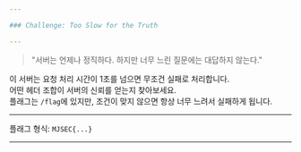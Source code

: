 ```yaml
---

### Challenge: Too Slow for the Truth

---
```


> "서버는 언제나 정직하다. 하지만 너무 느린 질문에는 대답하지 않는다."

이 서버는 요청 처리 시간이 1초를 넘으면 무조건 실패로 처리합니다.  
어떤 헤더 조합이 서버의 신뢰를 얻는지 찾아보세요.  
플래그는 `/flag`에 있지만, 조건이 맞지 않으면 항상 너무 느려서 실패하게 됩니다.

---

플래그 형식: `MJSEC{...}`

---